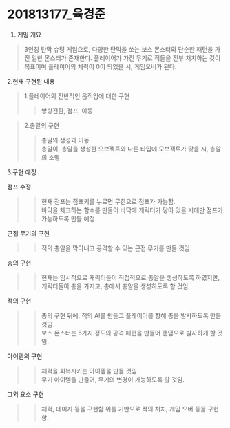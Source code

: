 # 201813177_육경준
1. 게임 개요

>3인칭 탄막 슈팅 게임으로, 다양한 탄막을 쏘는 보스 몬스터와 단순한 패턴을 가진 일반 몬스터가 존재한다.
>플레이어가 가진 무기로 적들을 전부 처치하는 것이 목표이며 플레이어의 체력이 0이 되었을 시, 게임오버가 된다.

2.현재 구현된 내용

>1.플레이어의 전반적인 움직임에 대한 구현  
>>방향전환, 점프, 이동 

>2.총알의 구현 
>>총알의 생성과 이동  
>총알이, 총알을 생성한 오브젝트와 다른 타입에 오브젝트가 맞을 시, 총알의 소멸 

3.구현 예정

점프 수정
>>현재 점프는 점프키를 누르면 무한으로 점프가 가능함.  
>>바닥을 체크하는 함수를 만들어 바닥에 캐릭터가 닿아 있을 시에만 점프가 가능하도록 만들 예정  

근접 무기의 구현 
>>적의 총알을 막아내고 공격할 수 있는 근접 무기를 만들 것임. 

총의 구현 
>>현재는 임시적으로 캐릭터들이 직접적으로 총알을 생성하도록 하였지만,  
>>캐릭터들이 총을 가지고, 총에서 총알을 생성하도록 할 것임.  

적의 구현 
>>총의 구현 뒤에, 적의 AI를 만들고 플레이어를 향해 총을 발사하도록 만들 것임.  
>>보스 몬스터는 5가지 정도의 공격 패턴을 만들어 랜덤으로 발사하게 할 것임. 

아이템의 구현 
>>체력을 회복시키는 아이템을 만들 것임.  
>>무기 아이템을 만들어, 무기의 변경이 가능하도록 할 것임. 

그외 요소 구현  
>>체력, 데미지 등을 구현함 
>>위를 기반으로 적의 처치, 게임 오버 등을 구현함. 
